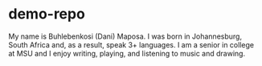 # demo-repo
My name is Buhlebenkosi (Dani) Maposa. I was born in Johannesburg, South Africa and, as a result, speak 3+ languages. I am a senior in college at MSU and I enjoy writing, playing, and listening to music and drawing.
